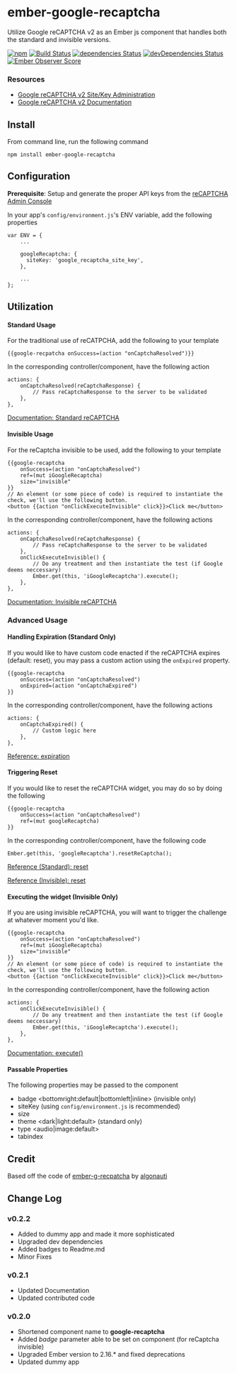 # ember-google-recaptcha
Utilize Google reCAPTCHA v2 as an Ember js component that handles both the standard and invisible versions. 

[![npm](https://img.shields.io/npm/v/ember-google-recaptcha.svg)]()
[![Build Status](https://travis-ci.org/joshsearles/ember-google-recaptcha.svg?branch=master)](https://travis-ci.org/joshsearles/ember-google-recaptcha)
[![dependencies Status](https://david-dm.org/joshsearles/ember-google-recaptcha/status.svg)](https://david-dm.org/joshsearles/ember-google-recaptcha)
[![devDependencies Status](https://david-dm.org/joshsearles/ember-google-recaptcha/dev-status.svg)](https://david-dm.org/joshsearles/ember-google-recaptcha?type=dev)
[![Ember Observer Score](https://emberobserver.com/badges/ember-google-recaptcha.svg)](https://emberobserver.com/addons/ember-google-recaptcha)

### Resources
* [Google reCAPTCHA v2 Site/Key Administration](https://www.google.com/recaptcha/admin)
* [Google reCAPTCHA v2 Documentation](https://developers.google.com/recaptcha/intro)

## Install
From command line, run the following command
```
npm install ember-google-recaptcha
```

## Configuration
**Prerequisite**: Setup and generate the proper API keys from the [reCAPTCHA Admin Console](https://www.google.com/recaptcha/admin)

In your app's `config/environment.js`'s ENV variable, add the following properties
```
var ENV = {
    ...
    
    googleRecaptcha: {
      siteKey: 'google_recaptcha_site_key',
    },
    
    ...
};
```

## Utilization

#### Standard Usage
For the traditional use of reCATPCHA, add the following to your template
```
{{google-recpatcha onSuccess=(action "onCaptchaResolved")}}
```

In the corresponding controller/component, have the following action
```
actions: {
    onCaptchaResolved(reCaptchaResponse) {
        // Pass reCaptchaResponse to the server to be validated
    },
},
```
[Documentation: Standard reCAPTCHA](https://developers.google.com/recaptcha/docs/display)

#### Invisible Usage
For the reCaptcha invisible to be used, add the following to your template
```
{{google-recaptcha 
    onSuccess=(action "onCaptchaResolved") 
    ref=(mut iGoogleRecaptcha) 
    size="invisible"
}}
// An element (or some piece of code) is required to instantiate the check, we'll use the following button.
<button {{action "onClickExecuteInvisible" click}}>Click me</button>
```

In the corresponding controller/component, have the following actions
```
actions: {
    onCaptchaResolved(reCaptchaResponse) {
        // Pass reCaptchaResponse to the server to be validated
    },
    onClickExecuteInvisible() {
        // Do any treatment and then instantiate the test (if Google deems neccessary)
        Ember.get(this, 'iGoogleRecaptcha').execute();
    },
},
```

[Documentation: Invisible reCAPTCHA](https://developers.google.com/recaptcha/docs/invisible)


### Advanced Usage

#### Handling Expiration (Standard Only)
If you would like to have custom code enacted if the reCAPTCHA expires (default: reset), you may pass a custom action using the `onExpired` property.
```
{{google-recaptcha 
    onSuccess=(action "onCaptchaResolved")
    onExpired=(action "onCaptchaExpired")
}}
```

In the corresponding controller/component, have the following actions
```
actions: {
    onCaptchaExpired() {
        // Custom logic here
    },
},
```
[Reference: expiration](https://developers.google.com/recaptcha/docs/display#js_api)

#### Triggering Reset
If you would like to reset the reCAPTCHA widget, you may do so by doing the following
```
{{google-recaptcha
    onSuccess=(action "onCaptchaResolved")
    ref=(mut googleRecaptcha)
}}
```

In the corresponding controller/component, have the following code
```
Ember.get(this, 'googleRecaptcha').resetReCaptcha();
```
[Reference (Standard): reset](https://developers.google.com/recaptcha/docs/display#js_api)

[Reference (Invisible): reset](https://developers.google.com/recaptcha/docs/invisible#js_api)

#### Executing the widget (Invisible Only)
If you are using invisible reCAPTCHA, you will want to trigger the challenge at whatever moment you'd like. 
```
{{google-recaptcha
    onSuccess=(action "onCaptchaResolved")
    ref=(mut iGoogleRecaptcha)
    size="invisible"
}}
// An element (or some piece of code) is required to instantiate the check, we'll use the following button.
<button {{action "onClickExecuteInvisible" click}}>Click me</button>
```

In the corresponding controller/component, have the following action
```
actions: {
    onClickExecuteInvisible() {
        // Do any treatment and then instantiate the test (if Google deems neccessary)
        Ember.get(this, 'iGoogleRecaptcha').execute();
    },
},
```
[Documentation: execute()](https://developers.google.com/recaptcha/docs/invisible#programmatic_execute)

#### Passable Properties
The following properties may be passed to the component
- badge <bottomright\:default|bottomleft|inline> (invisible only)
- siteKey (using `config/environment.js` is recommended)
- size <invisible>
- theme <dark|light\:default> (standard only)
- type <audio|image\:default>
- tabindex

## Credit
Based off the code of [ember-g-recpatcha](https://github.com/algonauti/ember-g-recaptcha) by [algonauti](https://github.com/algonauti/)

## Change Log
### v0.2.2
- Added to dummy app and made it more sophisticated
- Upgraded dev dependencies
- Added badges to Readme.md
- Minor Fixes

### v0.2.1
- Updated Documentation
- Updated contributed code

### v0.2.0
- Shortened component name to **google-recaptcha**
- Added _badge_ parameter able to be set on component (for reCaptcha invisible)
- Upgraded Ember version to 2.16.* and fixed deprecations
- Updated dummy app